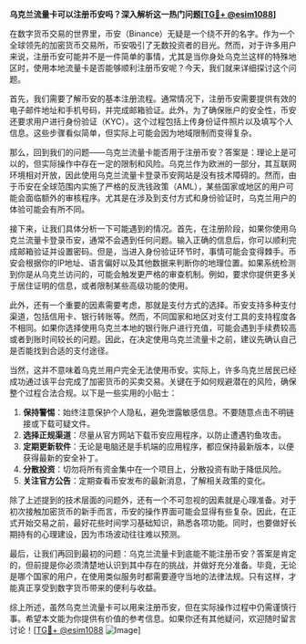 **乌克兰流量卡可以注册币安吗？深入解析这一热门问题[[TG💪+ @esim1088](https://t.me/s/esim1088)]**

在数字货币交易的世界里，币安（Binance）无疑是一个绕不开的名字。作为一个全球领先的加密货币交易所，币安吸引了无数投资者的目光。然而，对于许多用户来说，注册币安可能并不是一件简单的事情，尤其是当你身处乌克兰这样的特殊地区时，使用本地流量卡是否能够顺利注册币安呢？今天，我们就来详细探讨这个问题。

首先，我们需要了解币安的基本注册流程。通常情况下，注册币安需要提供有效的电子邮件地址和手机号码，并完成邮箱验证。此外，为了确保账户的安全性，币安还要求用户进行身份验证（KYC）。这个过程包括上传身份证件照片以及填写个人信息。这些步骤看似简单，但实际上可能会因为地域限制而变得复杂。

那么，回到我们的问题——乌克兰流量卡能否用于注册币安？答案是：理论上是可以的，但实际操作中存在一定的限制和风险。乌克兰作为欧洲的一部分，其互联网环境相对开放，因此使用乌克兰流量卡登录币安网站是没有技术障碍的。然而，由于币安在全球范围内实施了严格的反洗钱政策（AML），某些国家或地区的用户可能会面临额外的审核程序。尤其是在涉及到支付方式和身份验证时，乌克兰用户的体验可能会有所不同。

接下来，让我们具体分析一下可能遇到的情况。首先，在注册阶段，如果你使用乌克兰流量卡登录币安，通常不会遇到任何问题。输入正确的信息后，你可以顺利完成邮箱验证并设置密码。但是，当进入身份验证环节时，事情可能会变得棘手。币安会根据你的IP地址、语言偏好以及其他数据来判断你的地理位置。如果系统检测到你是从乌克兰访问的，可能会触发更严格的审查机制。例如，要求你提供更多关于居住证明的信息，或者限制某些高级功能的使用。

此外，还有一个重要的因素需要考虑，那就是支付方式的选择。币安支持多种支付渠道，包括信用卡、银行转账等。然而，不同国家和地区对支付工具的支持程度各不相同。如果你选择使用乌克兰本地的银行账户进行充值，可能会遇到手续费较高或者到账时间较长的问题。因此，在决定使用乌克兰流量卡之前，建议先确认自己是否能找到合适的支付途径。

当然，这并不意味着乌克兰用户完全无法使用币安。实际上，许多乌克兰居民已经成功通过该平台完成了加密货币的买卖交易。关键在于如何规避潜在的风险，确保整个过程合法合规。以下是一些实用的小贴士：

1. **保持警惕**：始终注意保护个人隐私，避免泄露敏感信息。不要随意点击不明链接或下载可疑文件。
2. **选择正规渠道**：尽量从官方网站下载币安应用程序，以防止遭遇钓鱼攻击。
3. **定期更新软件**：无论是电脑还是手机端的应用程序，都应保持最新版本，以便获得最新的安全补丁。
4. **分散投资**：切勿将所有资金集中在一个项目上，分散投资有助于降低风险。
5. **关注官方公告**：定期查看币安发布的最新消息，了解相关政策的变化。

除了上述提到的技术层面的问题外，还有一个不可忽视的因素就是心理准备。对于初次接触加密货币的新手而言，币安的操作界面可能会显得有些复杂。因此，在正式开始交易之前，最好花些时间学习基础知识，熟悉各项功能。同时，也要做好长期持有的心理建设，因为市场波动往往难以预测。

最后，让我们再回到最初的问题：乌克兰流量卡到底能不能注册币安？答案是肯定的，但前提是你必须清楚地认识到其中存在的挑战，并做好充分准备。毕竟，无论是哪个国家的用户，在使用类似服务时都需要遵守当地的法律法规。只有这样，才能真正享受到数字货币带来的便利与收益。

综上所述，虽然乌克兰流量卡可以用来注册币安，但在实际操作过程中仍需谨慎行事。希望本文能为你提供有价值的参考信息。如果你还有其他疑问，欢迎随时留言讨论！[[TG💪+ @esim1088](https://t.me/s/esim1088) ![Image](https://i.postimg.cc/4NQfJmqS/Snipaste-2025-05-13-00-14-12.png)]